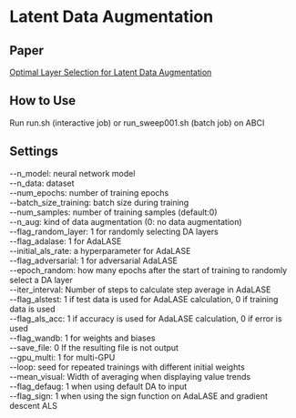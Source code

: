 # Latent Data Augmentation


## Paper
[Optimal Layer Selection for Latent Data Augmentation](https://arxiv.org/abs/2408.13426)

## How to Use
Run run.sh (interactive job) or run_sweep001.sh (batch job) on ABCI

## Settings 
--n_model: neural network model   
--n_data: dataset  
--num_epochs: number of training epochs  
--batch_size_training: batch size during training  
--num_samples: number of training samples (default:0)  
--n_aug: kind of data augmentation (0: no data augmentation)  
--flag_random_layer: 1 for randomly selecting DA layers  
--flag_adalase: 1 for AdaLASE  
--initial_als_rate: a hyperparameter for AdaLASE  
--flag_adversarial: 1 for adversarial AdaLASE  
--epoch_random: how many epochs after the start of training to randomly select a DA layer  
--iter_interval: Number of steps to calculate step average in AdaLASE  
--flag_alstest: 1 if test data is used for AdaLASE calculation, 0 if training data is used  
--flag_als_acc: 1 if accuracy is used for AdaLASE calculation, 0 if error is used  
--flag_wandb: 1 for weights and biases  
--save_file: 0 If the resulting file is not output  
--gpu_multi: 1 for multi-GPU  
--loop: seed for repeated trainings with different initial weights  
--mean_visual: Width of averaging when displaying value trends  
--flag_defaug: 1 when using default DA to input  
--flag_sign: 1 when using the sign function on AdaLASE and gradient descent ALS  
  
